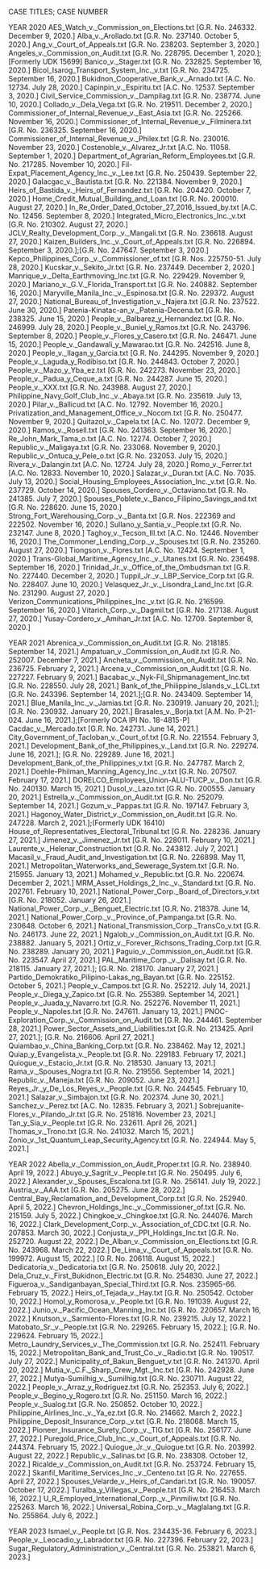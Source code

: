 CASE TITLES; CASE NUMBER

YEAR 2020
AES_Watch_v._Commission_on_Elections.txt [G.R. No. 246332. December 9, 2020.]
Alba_v._Arollado.txt [G.R. No. 237140. October 5, 2020.]
Ang_v._Court_of_Appeals.txt [G.R. No. 238203. September 3, 2020.]
Angeles_v._Commission_on_Audit.txt [G.R. No. 228795. December 1, 2020.]; [Formerly UDK 15699]
Banico_v._Stager.txt [G.R. No. 232825. September 16, 2020.]
Bicol_Isarog_Transport_System_Inc._v.txt [G.R. No. 234725. September 16, 2020.]
Bukidnon_Cooperative_Bank_v._Arnado.txt [A.C. No. 12734. July 28, 2020.]
Capinpin_v._Espiritu.txt [A.C. No. 12537. September 3, 2020.]
Civil_Service_Commission_v._Dampilag.txt [G.R. No. 238774. June 10, 2020.]
Collado_v._Dela_Vega.txt [G.R. No. 219511. December 2, 2020.]
Commissioner_of_Internal_Revenue_v._East_Asia.txt [G.R. No. 225266. November 16, 2020.]
Commissioner_of_Internal_Revenue_v._Filminera.txt [G.R. No. 236325. September 16, 2020.]
Commissioner_of_Internal_Revenue_v._Philex.txt [G.R. No. 230016. November 23, 2020.]
Costenoble_v._Alvarez_Jr.txt [A.C. No. 11058. September 1, 2020.]
Department_of_Agrarian_Reform_Employees.txt [G.R. No. 217285. November 10, 2020.]
Fil-Expat_Placement_Agency_Inc._v._Lee.txt [G.R. No. 250439. September 22, 2020.]
Galacgac_v._Bautista.txt [G.R. No. 221384. November 9, 2020.]
Heirs_of_Bastida_v._Heirs_of_Fernandez.txt [G.R. No. 204420. October 7, 2020.]
Home_Credit_Mutual_Building_and_Loan.txt [G.R. No. 200010. August 27, 2020.]
In_Re_Order_Dated_October_27_2016_Issued_by.txt [A.C. No. 12456. September 8, 2020.]
Integrated_Micro_Electronics_Inc._v.txt [G.R. No. 210302. August 27, 2020.]
JCLV_Realty_Development_Corp._v._Mangali.txt [G.R. No. 236618. August 27, 2020.]
Kaizen_Builders_Inc._v._Court_of_Appeals.txt [G.R. No. 226894. September 3, 2020.];[G.R. No. 247647. September 3, 2020.]
Kepco_Philippines_Corp._v._Commissioner_of.txt [G.R. Nos. 225750-51. July 28, 2020.]
Kucskar_v._Sekito_Jr.txt [G.R. No. 237449. December 2, 2020.]
Manrique_v._Delta_Earthmoving_Inc.txt [G.R. No. 229429. November 9, 2020.]
Mariano_v._G.V._Florida_Transport.txt [G.R. No. 240882. September 16, 2020.]
Maryville_Manila_Inc._v._Espinosa.txt [G.R. No. 229372. August 27, 2020.]
National_Bureau_of_Investigation_v._Najera.txt [G.R. No. 237522. June 30, 2020.]
Patenia-Kinatac-an_v._Patenia-Decena.txt [G.R. No. 238325. June 15, 2020.]
People_v._Balbarez_y_Hernandez.txt [G.R. No. 246999. July 28, 2020.]
People_v._Buniel_y_Ramos.txt [G.R. No. 243796. September 8, 2020.]
People_v._Flores_y_Casero.txt [G.R. No. 246471. June 15, 2020.]
People_v._Gandawali_y_Mawarao.txt [G.R. No. 242516. June 8, 2020.]
People_v._Ilagan_y_Garcia.txt [G.R. No. 244295. November 9, 2020.]
People_v._Laguda_y_Rodibiso.txt [G.R. No. 244843. October 7, 2020.]
People_v._Mazo_y_Yba_ez.txt [G.R. No. 242273. November 23, 2020.]
People_v._Padua_y_Ceque_a.txt [G.R. No. 244287. June 15, 2020.]
People_v._XXX.txt [G.R. No. 243988. August 27, 2020.]
Philippine_Navy_Golf_Club_Inc._v._Abaya.txt [G.R. No. 235619. July 13, 2020.]
Pilar_v._Ballicud.txt [A.C. No. 12792. November 16, 2020.]
Privatization_and_Management_Office_v._Nocom.txt [G.R. No. 250477. November 9, 2020.]
Quitazol_v._Capela.txt [A.C. No. 12072. December 9, 2020.]
Ramos_v._Rosell.txt [G.R. No. 241363. September 16, 2020.]
Re_John_Mark_Tama_o.txt [A.C. No. 12274. October 7, 2020.]
Republic_v._Maligaya.txt [G.R. No. 233068. November 9, 2020.]
Republic_v._Ontuca_y_Pele_o.txt [G.R. No. 232053. July 15, 2020.]
Rivera_v._Dalangin.txt [A.C. No. 12724. July 28, 2020.]
Romo_v._Ferrer.txt [A.C. No. 12833. November 10, 2020.]
Salazar_v._Duran.txt [A.C. No. 7035. July 13, 2020.]
Social_Housing_Employees_Association_Inc._v.txt [G.R. No. 237729. October 14, 2020.]
Spouses_Cordero_v._Octaviano.txt [G.R. No. 241385. July 7, 2020.]
Spouses_Poblete_v._Banco_Filipino_Savings_and.txt [G.R. No. 228620. June 15, 2020.]
Strong_Fort_Warehousing_Corp._v._Banta.txt [G.R. Nos. 222369 and 222502. November 16, 2020.]
Sullano_y_Santia_v._People.txt [G.R. No. 232147. June 8, 2020.]
Taghoy_v._Tecson_III.txt [A.C. No. 12446. November 16, 2020.]
The_Commoner_Lending_Corp._v._Spouses.txt [G.R. No. 235260. August 27, 2020.]
Tiongson_v._Flores.txt [A.C. No. 12424. September 1, 2020.]
Trans-Global_Maritime_Agency_Inc._v._Utanes.txt [G.R. No. 236498. September 16, 2020.]
Trinidad_Jr._v._Office_of_the_Ombudsman.txt [G.R. No. 227440. December 2, 2020.]
Tuppil_Jr._v._LBP_Service_Corp.txt [G.R. No. 228407. June 10, 2020.]
Velasquez_Jr._v._Lisondra_Land_Inc.txt [G.R. No. 231290. August 27, 2020.]
Verizon_Communications_Philippines_Inc._v.txt [G.R. No. 216599. September 16, 2020.]
Vitarich_Corp._v._Dagmil.txt [G.R. No. 217138. August 27, 2020.]
Yusay-Cordero_v._Amihan_Jr.txt [A.C. No. 12709. September 8, 2020.]

YEAR 2021
Abrenica_v._Commission_on_Audit.txt [G.R. No. 218185. September 14, 2021.]
Ampatuan_v._Commission_on_Audit.txt [G.R. No. 252007. December 7, 2021.]
Ancheta_v._Commission_on_Audit.txt [G.R. No. 236725. February 2, 2021.]
Arcena_v._Commission_on_Audit.txt [G.R. No. 227227. February 9, 2021.]
Bacabac_v._Nyk-Fil_Shipmanagement_Inc.txt [G.R. No. 228550. July 28, 2021.]
Bank_of_the_Philippine_Islands_v._LCL.txt [G.R. No. 243396. September 14, 2021.];[G.R. No. 243409. September 14, 2021.]
Blue_Manila_Inc._v._Jamias.txt [G.R. No. 230919. January 20, 2021.];[G.R. No. 230932. January 20, 2021.]
Brasales_v._Borja.txt [A.M. No. P-21-024. June 16, 2021.];[Formerly OCA IPI No. 18-4815-P]
Cacdac_v._Mercado.txt [G.R. No. 242731. June 14, 2021.]
City_Government_of_Tacloban_v._Court_of.txt [G.R. No. 221554. February 3, 2021.]
Development_Bank_of_the_Philippines_v._Land.txt [G.R. No. 229274. June 16, 2021.]; [G.R. No. 229289. June 16, 2021.]
Development_Bank_of_the_Philippines_v.txt [G.R. No. 247787. March 2, 2021.]
Doehle-Philman_Manning_Agency_Inc._v.txt [G.R. No. 207507. February 17, 2021.]
DORELCO_Employees_Union-ALU-TUCP_v._Don.txt [G.R. No. 240130. March 15, 2021.]
Dusol_v._Lazo.txt [G.R. No. 200555. January 20, 2021.]
Estrella_v._Commission_on_Audit.txt [G.R. No. 252079. September 14, 2021.]
Gozum_v._Pappas.txt [G.R. No. 197147. February 3, 2021.]
Hagonoy_Water_District_v._Commission_on_Audit.txt [G.R. No. 247228. March 2, 2021.];(Formerly UDK 16410)
House_of_Representatives_Electoral_Tribunal.txt [G.R. No. 228236. January 27, 2021.]
Jimenez_v._Jimenez_Jr.txt [G.R. No. 228011. February 10, 2021.]
Laurente_v._Helenar_Construction.txt [G.R. No. 243812. July 7, 2021.]
Macasil_v._Fraud_Audit_and_Investigation.txt [G.R. No. 226898. May 11, 2021.]
Metropolitan_Waterworks_and_Sewerage_System.txt [G.R. No. 215955. January 13, 2021.]
Mohamed_v._Republic.txt [G.R. No. 220674. December 2, 2021.]
MRM_Asset_Holdings_2_Inc._v._Standard.txt [G.R. No. 202761. February 10, 2021.]
National_Power_Corp._Board_of_Directors_v.txt [G.R. No. 218052. January 26, 2021.]
National_Power_Corp._v._Benguet_Electric.txt [G.R. No. 218378. June 14, 2021.]
National_Power_Corp._v._Province_of_Pampanga.txt [G.R. No. 230648. October 6, 2021.]
National_Transmission_Corp._TransCo_v.txt [G.R. No. 246173. June 22, 2021.]
Ngalob_v._Commission_on_Audit.txt [G.R. No. 238882. January 5, 2021.]
Ortiz_v._Forever_Richsons_Trading_Corp.txt [G.R. No. 238289. January 20, 2021.]
Paguio_v._Commission_on_Audit.txt [G.R. No. 223547. April 27, 2021.]
PAL_Maritime_Corp._v._Dalisay.txt [G.R. No. 218115. January 27, 2021.]; [G.R. No. 218170. January 27, 2021.]
Partido_Demokratiko_Pilipino-Lakas_ng_Bayan.txt [G.R. No. 225152. October 5, 2021.]
People_v._Campos.txt [G.R. No. 252212. July 14, 2021.]
People_v._Diega_y_Zapico.txt [G.R. No. 255389. September 14, 2021.]
People_v._Juada_y_Navarro.txt [G.R. No. 252276. November 11, 2021.]
People_v._Napoles.txt [G.R. No. 247611. January 13, 2021.]
PNOC-Exploration_Corp._v._Commission_on_Audit.txt [G.R. No. 244461. September 28, 2021.]
Power_Sector_Assets_and_Liabilities.txt [G.R. No. 213425. April 27, 2021.]; [G.R. No. 216606. April 27, 2021.]
Quiambao_v._China_Banking_Corp.txt [G.R. No. 238462. May 12, 2021.]
Quiap_y_Evangelista_v._People.txt [G.R. No. 229183. February 17, 2021.]
Quiogue_v._Estacio_Jr.txt [G.R. No. 218530. January 13, 2021.]
Rama_v._Spouses_Nogra.txt [G.R. No. 219556. September 14, 2021.]
Republic_v._Maneja.txt [G.R. No. 209052. June 23, 2021.]
Reyes_Jr._y_De_Los_Reyes_v._People.txt [G.R. No. 244545. February 10, 2021.]
Salazar_v._Simbajon.txt [G.R. No. 202374. June 30, 2021.]
Sanchez_v._Perez.txt [A.C. No. 12835. February 3, 2021.]
Sobrejuanite-Flores_v._Pilando_Jr.txt [G.R. No. 251816. November 23, 2021.]
Tan_y_Sia_v._People.txt [G.R. No. 232611. April 26, 2021.]
Thomas_v._Trono.txt [G.R. No. 241032. March 15, 2021.]
Zonio_v._1st_Quantum_Leap_Security_Agency.txt [G.R. No. 224944. May 5, 2021.]

YEAR 2022
Abella_v._Commission_on_Audit_Proper.txt [G.R. No. 238940. April 19, 2022.]
Abuyo_y_Sagrit_v._People.txt [G.R. No. 250495. July 6, 2022.]
Alexander_v._Spouses_Escalona.txt [G.R. No. 256141. July 19, 2022.] 
Austria_v._AAA.txt [G.R. No. 205275. June 28, 2022.]
Central_Bay_Reclamation_and_Development_Corp.txt [G.R. No. 252940. April 5, 2022.]
Chevron_Holdings_Inc._v._Commissioner_of.txt [G.R. No. 215159. July 5, 2022.]
Chingkoe_v._Chingkoe.txt [G.R. No. 244076. March 16, 2022.]
Clark_Development_Corp._v._Association_of_CDC.txt [G.R. No. 207853. March 30, 2022.]
Conjusta_v._PPI_Holdings_Inc.txt [G.R. No. 252720. August 22, 2022.]
De_Alban_v._Commission_on_Elections.txt [G.R. No. 243968. March 22, 2022.]
De_Lima_v._Court_of_Appeals.txt [G.R. No. 199972. August 15, 2022.] [G.R. No. 206118. August 15, 2022.]
Dedicatoria_v._Dedicatoria.txt [G.R. No. 250618. July 20, 2022.]
Dela_Cruz_v._First_Bukidnon_Electric.txt [G.R. No. 254830. June 27, 2022.]
Figueroa_v._Sandiganbayan_Special_Third.txt [G.R. Nos. 235965-66. February 15, 2022.]
Heirs_of_Tejada_v._Hay.txt [G.R. No. 250542. October 10, 2022.]
Homol_y_Romorosa_v._People.txt [G.R. No. 191039. August 22, 2022.]
Junio_v._Pacific_Ocean_Manning_Inc.txt [G.R. No. 220657. March 16, 2022.]
Knutson_v._Sarmiento-Flores.txt [G.R. No. 239215. July 12, 2022.]
Matobato_Sr._v._People.txt [G.R. No. 229265. February 15, 2022.]; [G.R. No. 229624. February 15, 2022.]
Metro_Laundry_Services_v._The_Commission.txt [G.R. No. 252411. February 15, 2022.]
Metropolitan_Bank_and_Trust_Co._v._Radio.txt [G.R. No. 190517. July 27, 2022.]
Municipality_of_Bakun_Benguet_v.txt [G.R. No. 241370. April 20, 2022.] 
Mutia_v._C.F._Sharp_Crew_Mgt._Inc.txt [G.R. No. 242928. June 27, 2022.]
Mutya-Sumilhig_v._Sumilhig.txt [G.R. No. 230711. August 22, 2022.]
People_v._Arraz_y_Rodriguez.txt [G.R. No. 252353. July 6, 2022.]
People_v._Begino_y_Rogero.txt [G.R. No. 251150. March 16, 2022.]
People_v._Sualog.txt [G.R. No. 250852. October 10, 2022.]
Philippine_Airlines_Inc._v._Ya_ez.txt [G.R. No. 214662. March 2, 2022.]
Philippine_Deposit_Insurance_Corp._v.txt [G.R. No. 218068. March 15, 2022.]
Pioneer_Insurance_Surety_Corp._v._TIG.txt [G.R. No. 256177. June 27, 2022.]
Puregold_Price_Club_Inc._v._Court_of_Appeals.txt [G.R. No. 244374. February 15, 2022.]
Quiogue_Jr._v._Quiogue.txt [G.R. No. 203992. August 22, 2022.]
Republic_v._Salinas.txt [G.R. No. 238308. October 12, 2022.]
Ricalde_v._Commission_on_Audit.txt [G.R. No. 253724. February 15, 2022.]
Skanfil_Maritime_Services_Inc._v._Centeno.txt [G.R. No. 227655. April 27, 2022.]
Spouses_Velarde_v._Heirs_of_Candari.txt [G.R. No. 190057. October 17, 2022.]
Turalba_y_Villegas_v._People.txt [G.R. No. 216453. March 16, 2022.]
U_R_Employed_International_Corp._v._Pinmiliw.txt [G.R. No. 225263. March 16, 2022.]
Universal_Robina_Corp._v._Maglalang.txt [G.R. No. 255864. July 6, 2022.]

YEAR 2023
Ismael_v._People.txt [G.R. Nos. 234435-36. February 6, 2023.]
People_v._Leocadio_y_Labrador.txt [G.R. No. 227396. February 22, 2023.]
Sugar_Regulatory_Administration_v._Central.txt [G.R. No. 253821. March 6, 2023.]
 
